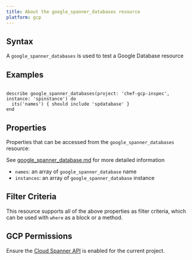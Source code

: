 ```yaml
---
title: About the google_spanner_databases resource
platform: gcp
---
```


## Syntax
A `google_spanner_databases` is used to test a Google Database resource

## Examples
```

describe google_spanner_databases(project: 'chef-gcp-inspec', instance: 'spinstance') do
  its('names') { should include 'spdatabase' }
end
```

## Properties
Properties that can be accessed from the `google_spanner_databases` resource:

See [google_spanner_database.md](google_spanner_database.md) for more detailed information
  * `names`: an array of `google_spanner_database` name
  * `instances`: an array of `google_spanner_database` instance

## Filter Criteria
This resource supports all of the above properties as filter criteria, which can be used
with `where` as a block or a method.

## GCP Permissions

Ensure the [Cloud Spanner API](https://console.cloud.google.com/apis/library/spanner.googleapis.com/) is enabled for the current project.
